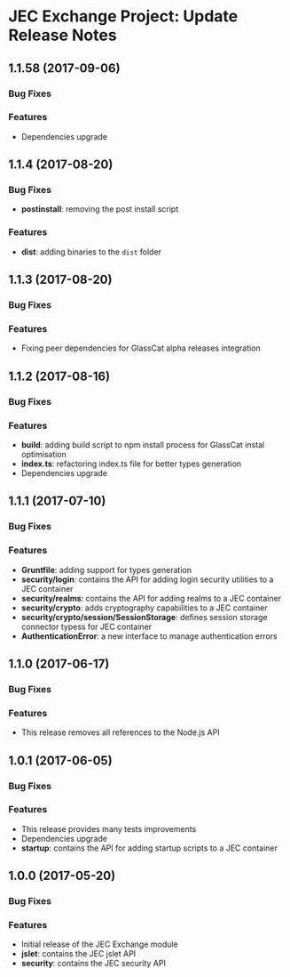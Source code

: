 # JEC Exchange Project: Update Release Notes

<a name="jec-exchange-1.1.5"></a>
## **1.1.58** (2017-09-06)

### Bug Fixes

### Features

- Dependencies upgrade

<a name="jec-exchange-1.1.4"></a>
## **1.1.4** (2017-08-20)

### Bug Fixes

- **postinstall**: removing the post install script

### Features

- **dist**: adding binaries to the `dist` folder

<a name="jec-exchange-1.1.3"></a>
## **1.1.3** (2017-08-20)

### Bug Fixes

### Features

- Fixing peer dependencies for GlassCat alpha releases integration

<a name="jec-exchange-1.1.2"></a>
## **1.1.2** (2017-08-16)

### Bug Fixes

### Features

- **build**: adding build script to npm install process for GlassCat instal optimisation
- **index.ts**: refactoring index.ts file for better types generation
- Dependencies upgrade

<a name="jec-exchange-1.1.1"></a>
## **1.1.1** (2017-07-10)

### Bug Fixes

### Features

- **Gruntfile**: adding support for types generation
- **security/login**: contains the API for adding login security utilities to a JEC container
- **security/realms**: contains the API for adding realms to a JEC container
- **security/crypto**: adds cryptography capabilities to a JEC container
- **security/crypto/session/SessionStorage**: defines session storage connector typess for JEC container
- **AuthenticationError**: a new interface to manage authentication errors

<a name="jec-exchange-1.1.0"></a>
## **1.1.0** (2017-06-17)

### Bug Fixes

### Features

- This release removes all references to the Node.js API

<a name="jec-exchange-1.0.1"></a>
## **1.0.1** (2017-06-05)

### Bug Fixes

### Features

- This release provides many tests improvements
- Dependencies upgrade
- **startup**: contains the API for adding startup scripts to a JEC container

<a name="jec-exchange-1.0.0"></a>
## **1.0.0** (2017-05-20)

### Bug Fixes

### Features

- Initial release of the JEC Exchange module
- **jslet**: contains the JEC jslet API
- **security**: contains the JEC security API